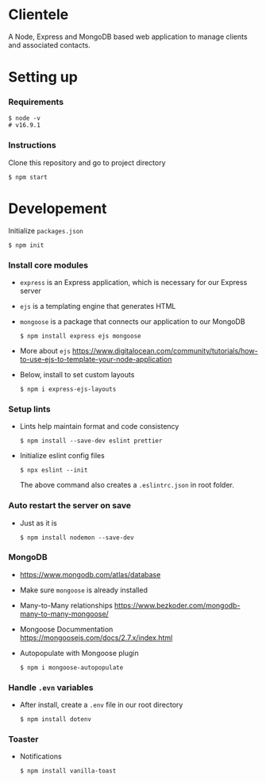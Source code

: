 # Clientele
 A Node, Express and MongoDB based web application to manage clients and associated contacts.

# Setting up
### Requirements
    $ node -v
    # v16.9.1

### Instructions
Clone this repository and go to project directory

    $ npm start

# Developement

Initialize `packages.json`
    
    $ npm init

### Install core modules

- `express` is an Express application, which is necessary for our Express server
- `ejs` is a templating engine that generates HTML
- `mongoose` is a package that connects our application to our MongoDB

      $ npm install express ejs mongoose

- More about `ejs` https://www.digitalocean.com/community/tutorials/how-to-use-ejs-to-template-your-node-application
- Below, install to set custom layouts

      $ npm i express-ejs-layouts

### Setup lints
- Lints help maintain format and code consistency

      $ npm install --save-dev eslint prettier

- Initialize eslint config files
      
      $ npx eslint --init

  The above command also creates a `.eslintrc.json` in root folder.

### Auto restart the server on save
- Just as it is

      $ npm install nodemon --save-dev


### MongoDB
- https://www.mongodb.com/atlas/database
- Make sure `mongoose` is already installed
- Many-to-Many relationships https://www.bezkoder.com/mongodb-many-to-many-mongoose/

- Mongoose Docummentation https://mongoosejs.com/docs/2.7.x/index.html
- Autopopulate with Mongoose plugin

      $ npm i mongoose-autopopulate

### Handle `.evn` variables
- After install, create a `.env` file in our root directory
      
      $ npm install dotenv

### Toaster
- Notifications

      $ npm install vanilla-toast
